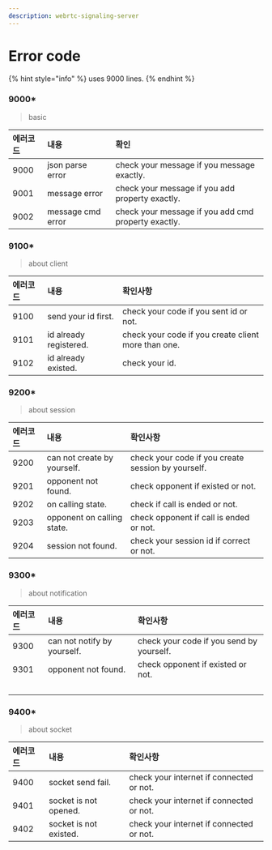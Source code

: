```yaml
---
description: webrtc-signaling-server
---
```


# Error code

{% hint style="info" %}
uses 9000 lines.
{% endhint %}

### 9000\* <a id="9000"></a>

> basic

| 에러코드 | 내용 | 확인 |
| :--- | :--- | :--- |
| 9000 | json parse error | check your message if you message exactly. |
| 9001 | message error | check your message if you add property exactly. |
| 9002 | message cmd error | check your message if you add cmd property exactly. |

### 9100\* <a id="9100"></a>

> about client

| 에러코드 | 내용 | 확인사항 |
| :--- | :--- | :--- |
| 9100 | send your id first. | check your code if you sent id or not. |
| 9101 | id already registered. | check your code if you create client more than one. |
| 9102 | id already existed. | check your id. |

### 9200\* <a id="9200"></a>

> about session

| 에러코드 | 내용 | 확인사항 |
| :--- | :--- | :--- |
| 9200 | can not create by yourself. | check your code if you create session by yourself. |
| 9201 | opponent not found. | check opponent if existed or not. |
| 9202 | on calling state. | check if call is ended or not. |
| 9203 | opponent on calling state. | check opponent if call is ended or not. |
| 9204 | session not found. | check your session id if correct or not. |

### 9300\* <a id="9300"></a>

> about notification

| 에러코드 | 내용 | 확인사항 |
| :--- | :--- | :--- |
| 9300 | can not notify by yourself. | check your code if you send by yourself. |
| 9301 | opponent not found. | check opponent if existed or not. |
| ​ | ​ | ​ |

### 9400\* <a id="9400"></a>

> about socket

| 에러코드 | 내용 | 확인사항 |
| :--- | :--- | :--- |
| 9400 | socket send fail. | check your internet if connected or not. |
| 9401 | socket is not opened. | check your internet if connected or not. |
| 9402 | socket is not existed. | check your internet if connected or not. |

